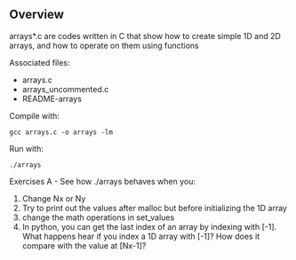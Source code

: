 ## Overview
arrays*.c are codes written in C that show how to create simple 
1D and 2D arrays, and how to operate on them using functions

Associated files:
* arrays.c
* arrays_uncommented.c
* README-arrays

Compile with:
```
gcc arrays.c -o arrays -lm
```

Run with:
```
./arrays
```

Exercises A - See how ./arrays behaves when you:
1. Change Nx or Ny
2. Try to print out the values after malloc but before initializing the 1D array
3. change the math operations in set_values
4. In python, you can get the last index of an array by indexing with [-1]. What happens hear if you index a 1D array with [-1]? How does it compare with the value at [Nx-1]?
